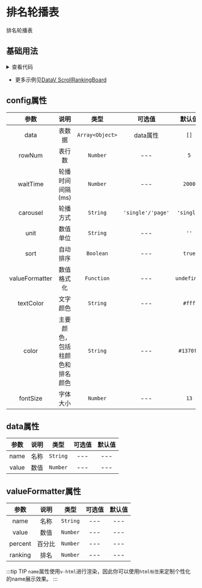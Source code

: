 <!-- 加载 demo 组件 start -->
<script setup>
import demo from './demo.vue'
</script>
<!-- 加载 demo 组件 end -->

<!-- 正文开始 -->

# 排名轮播表

排名轮播表

## 基础用法
<ClientOnly>
  <demo />
</ClientOnly>
<details>
<summary>查看代码</summary>

<<< @/Other/ScrollRankingBoard/demo.vue

</details>

- 更多示例见<a href="http://datav.jiaminghi.com/guide/scrollRankingBoard.html" target="_blank">DataV ScrollRankingBoard</a>

## config属性
参数 | 说明 | 类型 | 可选值 | 默认值
:-: | :-: | :-: | :-: | :-:
data |	表数据 |	`Array<Object>` |	data属性 |	`[]`
rowNum |	表行数 |	`Number` |	--- |	`5`
waitTime |	轮播时间间隔(ms) |	`Number` |	--- |	`2000`
carousel |	轮播方式 |	`String` |	`'single'/'page'` |	`'single'`
unit |	数值单位 |	`String` |	--- |	`''`
sort |	自动排序 |	`Boolean` |	--- |	`true`
valueFormatter |	数值格式化 |	`Function` |	--- |	`undefined`
textColor<Badge type="tip" text="1.4.2" /> |	文字颜色 |	`String` |	--- |	`#fff`
color<Badge type="tip" text="1.4.2" /> |	主要颜色，包括柱颜色和排名颜色 |	`String` |	--- |	`#1370fb`
fontSize<Badge type="tip" text="1.4.2" /> |	字体大小 |	`Number` |	--- |	`13`

## data属性
参数 | 说明 | 类型 | 可选值 | 默认值
:-: | :-: | :-: | :-: | :-:
name |	名称 |	`String` |	--- |	---
value |	数值 |	`Number` |	--- |	---

## valueFormatter属性
参数 | 说明 | 类型 | 可选值 | 默认值
:-: | :-: | :-: | :-: | :-:
name |	名称 |	`String` |	--- |	---
value |	数值 |	`Number` |	--- |	---
percent |	百分比 |	`Number` |	--- |	---
ranking | 排名 |	`Number` |	--- |	---

:::tip TIP
`name`属性使用`v-html`进行渲染，因此你可以使用`html标签`来定制个性化的name展示效果。
:::
